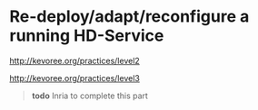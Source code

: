 # Re-deploy/adapt/reconfigure a running HD-Service

http://kevoree.org/practices/level2

http://kevoree.org/practices/level3

> **todo** Inria to complete this part
